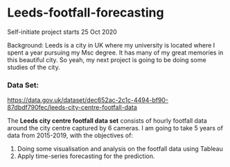 # Leeds-footfall-forecasting

Self-initiate project starts 25 Oct 2020

Background: 
Leeds is a city in UK where my university is located where I spent a year pursuing my Msc degree.
It has many of my great memories in this beautiful city. So yeah, my next project is going to be doing some studies of the city.

### Data Set:
https://data.gov.uk/dataset/dec652ac-2c1c-4494-bf90-87dbdf790fec/leeds-city-centre-footfall-data

The **Leeds city centre footfall data set** consists of hourly footfall data around the city centre captured by 6 cameras.
I am going to take 5 years of data from 2015-2019, with the objectives of:
1. Doing some visualisation and analysis on the footfall data using Tableau
2. Apply time-series forecasting for the prediction.
